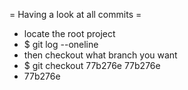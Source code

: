 
= Having a look at all commits =
* locate the root project 
* $ git log --oneline
* then checkout what branch you want
* $ git checkout 77b276e
	77b276e
* 77b276e
